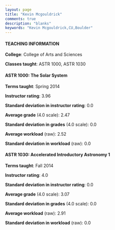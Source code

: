```yaml
---
layout: page
title: "Kevin Mcgouldrick" 
comments: true
description: "blanks"
keywords: "Kevin Mcgouldrick,CU,Boulder"
---
```

<head>
<script src="https://ajax.googleapis.com/ajax/libs/jquery/2.1.3/jquery.min.js"></script>
<script src="https://dl.dropboxusercontent.com/s/pc42nxpaw1ea4o9/highcharts.js?dl=0"></script>
<!-- <script src="../assets/js/highcharts.js"></script> -->
<style type="text/css">@font-face {
	font-family: "Bebas Neue";
	src: url(https://www.filehosting.org/file/details/544349/BebasNeue Regular.otf) format("opentype");
	}
	h1.Bebas { 
		font-family: "Bebas Neue", Verdana, Tahoma;
	}
</style>
</head>
	   
#### TEACHING INFORMATION

**College**: College of Arts and Sciences

**Classes taught**: ASTR 1000, ASTR 1030

#### ASTR 1000: The Solar System

**Terms taught**: Spring 2014

**Instructor rating**: 3.96

**Standard deviation in instructor rating**: 0.0

**Average grade** (4.0 scale): 2.47

**Standard deviation in grades** (4.0 scale): 0.0

**Average workload** (raw): 2.52

**Standard deviation in workload** (raw): 0.0

#### ASTR 1030: Accelerated Introductory Astronomy 1

**Terms taught**: Fall 2014

**Instructor rating**: 4.0

**Standard deviation in instructor rating**: 0.0

**Average grade** (4.0 scale): 3.07

**Standard deviation in grades** (4.0 scale): 0.0

**Average workload** (raw): 2.91

**Standard deviation in workload** (raw): 0.0

